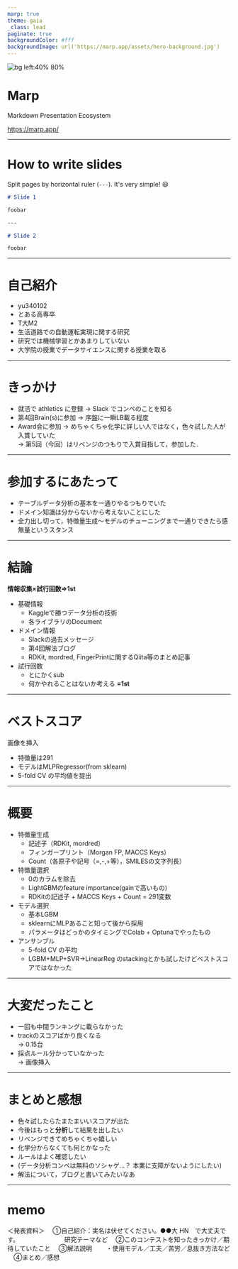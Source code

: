 ```yaml
---
marp: true
theme: gaia
_class: lead
paginate: true
backgroundColor: #fff
backgroundImage: url('https://marp.app/assets/hero-background.jpg')
---
```


![bg left:40% 80%](https://marp.app/assets/marp.svg)

# **Marp**

Markdown Presentation Ecosystem

https://marp.app/

---

# How to write slides

Split pages by horizontal ruler (`---`). It's very simple! :satisfied:

```markdown
# Slide 1

foobar

---

# Slide 2

foobar
```
---

# 自己紹介

* yu340102
* とある高専卒
* T大M2
* 生活道路での自動運転実現に関する研究
* 研究では機械学習とかあまりしていない
* 大学院の授業でデータサイエンスに関する授業を取る

---

# きっかけ

* 就活で athletics に登録 -> Slack でコンペのことを知る
* 第4回Brain(s)に参加 -> 序盤に一瞬LB載る程度
* Award会に参加 -> めちゃくちゃ化学に詳しい人ではなく，色々試した人が入賞していた  
-> 第5回（今回）はリベンジのつもりで入賞目指して，参加した．

---

# 参加するにあたって

* テーブルデータ分析の基本を一通りやるつもりでいた
* ドメイン知識は分からないから考えないことにした
* 全力出し切って，特徴量生成～モデルのチューニングまで一通りできたら感無量というスタンス

---

# 結論

**情報収集×試行回数=>1st**
* 基礎情報
    * Kaggleで勝つデータ分析の技術
    * 各ライブラリのDocument
* ドメイン情報
    * Slackの過去メッセージ
    * 第4回解法ブログ
    * RDKit, mordred, FingerPrintに関するQiita等のまとめ記事
* 試行回数
    * とにかくsub
    * 何かやれることはないか考える
**=1st**

---

# ベストスコア

画像を挿入
* 特徴量は291
* モデルはMLPRegressor(from sklearn)
* 5-fold CV の平均値を提出

---

# 概要

* 特徴量生成
    * 記述子（RDKit, mordred）
    * フィンガープリント（Morgan FP, MACCS Keys）
    * Count（各原子や記号（=,-,+等），SMILESの文字列長）
* 特徴量選択
    * 0のカラムを除去
    * LightGBMのfeature importance(gainで高いもの)
    * RDKitの記述子 + MACCS Keys + Count = 291変数
* モデル選択
    * 基本LGBM
    * sklearnにMLPあること知って後から採用
    * パラメータはどっかのタイミングでColab + Optunaでやったもの
* アンサンブル
    * 5-fold CV の平均
    * LGBM+MLP+SVR->LinearReg のstackingとかも試したけどベストスコアではなかった

---

# 大変だったこと

* 一回も中間ランキングに載らなかった
* trackのスコアばかり良くなる  
-> 0.15台
* 採点ルール分かっていなかった  
-> 画像挿入

---

# まとめと感想

* 色々試したらたまたまいいスコアが出た
* 今後はもっと**分析**して結果を出したい
* リベンジできてめちゃくちゃ嬉しい
* 化学分からなくても何とかなった
* ルールはよく確認したい
* (データ分析コンペは無料のソシャゲ...？ 本業に支障がないようにしたい)
* 解法について，ブログと書いてみたいなあ

---

# memo

＜発表資料＞
　①自己紹介：実名は伏せてください。●●大 HN　で大丈夫です。
　　　　　　　研究テーマなど
　②このコンテストを知ったきっかけ／期待していたこと
　③解法説明
　　・使用モデル／工夫／苦労／息抜き方法など
　④まとめ／感想